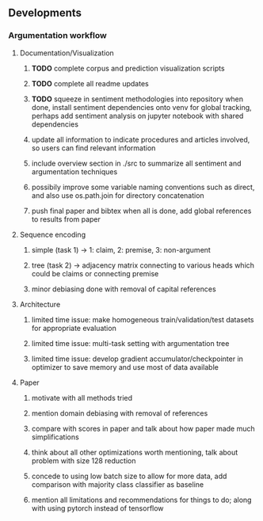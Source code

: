 Developments
------------

### Argumentation workflow

1.  Documentation/Visualization

    1.  **TODO** complete corpus and prediction visualization
        scripts

    2.  **TODO** complete all readme updates

    3.  **TODO** squeeze in sentiment methodologies into
        repository when done, install sentiment dependencies onto venv
        for global tracking, perhaps add sentiment analysis on jupyter
        notebook with shared dependencies

    4.  update all information to indicate procedures and articles
        involved, so users can find relevant information

    5.  include overview section in ./src to summarize all sentiment and
        argumentation techniques

    6.  possibily improve some variable naming conventions such as
        direct, and also use os.path.join for directory concatenation

    7.  push final paper and bibtex when all is done, add global
        references to results from paper

2.  Sequence encoding

    1.  simple (task 1) -\> 1: claim, 2: premise, 3: non-argument

    2.  tree (task 2) -\> adjacency matrix connecting to various heads
        which could be claims or connecting premise

    3.  minor debiasing done with removal of capital references

3.  Architecture

    1.  limited time issue: make homogeneous train/validation/test
        datasets for appropriate evaluation

    2.  limited time issue: multi-task setting with argumentation tree

    3.  limited time issue: develop gradient accumulator/checkpointer in
        optimizer to save memory and use most of data available

4.  Paper

    1.  motivate with all methods tried

    2.  mention domain debiasing with removal of references

    3.  compare with scores in paper and talk about how paper made much
        simplifications

    4.  think about all other optimizations worth mentioning, talk about
        problem with size 128 reduction

    5.  concede to using low batch size to allow for more data, add
        comparison with majority class classifier as baseline

    6.  mention all limitations and recommendations for things to do;
        along with using pytorch instead of tensorflow
